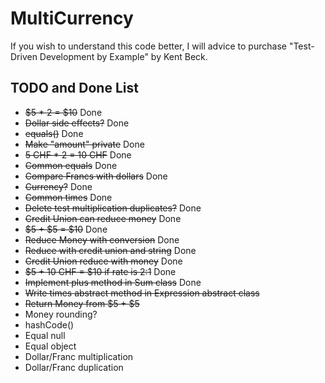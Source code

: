 # MultiCurrency

If you wish to understand this code better, I will advice to purchase 
"Test-Driven Development by Example" by Kent Beck.

## TODO and Done List

* ~~$5 * 2 = $10~~ Done
* ~~Dollar side effects?~~ Done
* ~~equals()~~ Done
* ~~Make "amount" private~~ Done
* ~~5 CHF * 2 = 10 CHF~~ Done
* ~~Common equals~~ Done
* ~~Compare Francs with dollars~~ Done
* ~~Currency?~~ Done
* ~~Common times~~ Done
* ~~Delete test multiplication duplicates?~~ Done
* ~~Credit Union can reduce money~~ Done
* ~~$5 + $5 = $10~~ Done
* ~~Reduce Money with conversion~~ Done
* ~~Reduce with credit union and string~~ Done
* ~~Credit Union reduce with money~~ Done
* ~~$5 + 10 CHF = $10 if rate is 2:1~~ Done
* ~~Implement plus method in Sum class~~ Done
* ~~Write times abstract method in Expression abstract class~~
* ~~Return Money from $5 + $5~~
* Money rounding?
* hashCode()
* Equal null
* Equal object
* Dollar/Franc multiplication
* Dollar/Franc duplication



